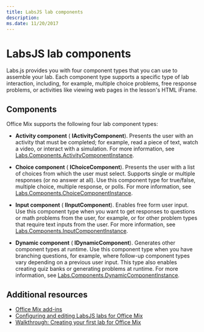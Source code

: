 ```yaml
---
title: LabsJS lab components
description: 
ms.date: 11/20/2017 
---
```



# LabsJS lab components

Labs.js provides you with four component types that you can use to assemble your lab. Each component type supports a specific type of lab interaction, including, for example, multiple choice problems, free response problems, or activities like viewing web pages in the lesson's HTML iFrame.

## Components

Office Mix supports the following four lab component types: 


-  **Activity component** ( **IActivityComponent**). Presents the user with an activity that must be completed; for example, read a piece of text, watch a video, or interact with a simulation. For more information, see [Labs.Components.ActivityComponentInstance](..//reference/office-mix/labs.components.activitycomponentinstance.md).
    
-  **Choice component** ( **IChoiceComponent**). Presents the user with a list of choices from which the user must select. Supports single or multiple responses (or no answer at all). Use this component type for true/false, multiple choice, multiple response, or polls. For more information, see [Labs.Components.ChoiceComponentInstance](..//reference/office-mix/labs.components.choicecomponentinstance.md).
    
-  **Input component** ( **IInputComponent**). Enables free form user input. Use this component type when you want to get responses to questions or math problems from the user, for example, or for other problem types that require text inputs from the user. For more information, see [Labs.Components.InputComponentInstance](..//reference/office-mix/labs.components.inputcomponentinstance.md).
    
-  **Dynamic component** ( **IDynamicComponent**). Generates other component types at runtime. Use this component type when you have branching questions, for example, where follow-up component types vary depending on a previous user input. This type also enables creating quiz banks or generating problems at runtime. For more information, see [Labs.Components.DynamicComponentInstance](..//reference/office-mix/labs.components.dynamiccomponentinstance.md).
    

## Additional resources

- [Office Mix add-ins](../../powerpoint/office-mix/office-mix-add-ins.md)
- [Configuring and editing LabsJS labs for Office Mix](../../powerpoint/office-mix/configuring-and-editing-labsjs-labs-for-office-mix.md)
- [Walkthrough: Creating your first lab for Office Mix](../../powerpoint/office-mix/creating-your-first-lab-for-office-mix.md#walkthrough-creating-your-first-lab-for-office-mix)
    
